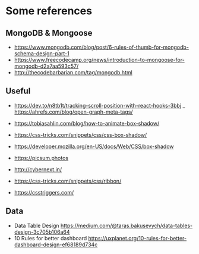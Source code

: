 # Some references


## MongoDB & Mongoose
- https://www.mongodb.com/blog/post/6-rules-of-thumb-for-mongodb-schema-design-part-1
- https://www.freecodecamp.org/news/introduction-to-mongoose-for-mongodb-d2a7aa593c57/
- http://thecodebarbarian.com/tag/mongodb.html


## Useful
- https://dev.to/n8tb1t/tracking-scroll-position-with-react-hooks-3bbj
_ https://ahrefs.com/blog/open-graph-meta-tags/

- https://tobiasahlin.com/blog/how-to-animate-box-shadow/
- https://css-tricks.com/snippets/css/css-box-shadow/
- https://developer.mozilla.org/en-US/docs/Web/CSS/box-shadow
- https://picsum.photos
- http://cybernext.in/
- https://css-tricks.com/snippets/css/ribbon/
- https://csstriggers.com/



## Data

- Data Table Design https://medium.com/@taras.bakusevych/data-tables-design-3c705b106a64
- 10 Rules for better dashboard https://uxplanet.org/10-rules-for-better-dashboard-design-ef68189d734c
